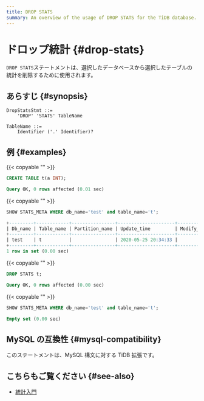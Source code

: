 ```yaml
---
title: DROP STATS
summary: An overview of the usage of DROP STATS for the TiDB database.
---
```


# ドロップ統計 {#drop-stats}

`DROP STATS`ステートメントは、選択したデータベースから選択したテーブルの統計を削除するために使用されます。

## あらすじ {#synopsis}

```ebnf+diagram
DropStatsStmt ::=
    'DROP' 'STATS' TableName

TableName ::=
    Identifier ('.' Identifier)?
```

## 例 {#examples}

{{< copyable "" >}}

```sql
CREATE TABLE t(a INT);
```

```sql
Query OK, 0 rows affected (0.01 sec)
```

{{< copyable "" >}}

```sql
SHOW STATS_META WHERE db_name='test' and table_name='t';
```

```sql
+---------+------------+----------------+---------------------+--------------+-----------+
| Db_name | Table_name | Partition_name | Update_time         | Modify_count | Row_count |
+---------+------------+----------------+---------------------+--------------+-----------+
| test    | t          |                | 2020-05-25 20:34:33 |            0 |         0 |
+---------+------------+----------------+---------------------+--------------+-----------+
1 row in set (0.00 sec)
```

{{< copyable "" >}}

```sql
DROP STATS t;
```

```sql
Query OK, 0 rows affected (0.00 sec)
```

{{< copyable "" >}}

```sql
SHOW STATS_META WHERE db_name='test' and table_name='t';
```

```sql
Empty set (0.00 sec)
```

## MySQL の互換性 {#mysql-compatibility}

このステートメントは、MySQL 構文に対する TiDB 拡張です。

## こちらもご覧ください {#see-also}

-   [統計入門](/statistics.md)
